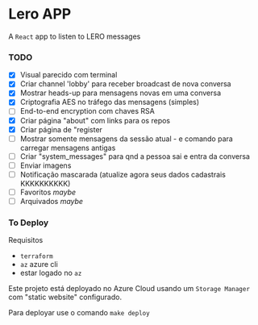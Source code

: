 # Lero APP

A `React` app to listen to LERO messages

### TODO

 - [x] Visual parecido com terminal
 - [x] Criar channel 'lobby' para receber broadcast de nova conversa
 - [x] Mostrar heads-up para mensagens novas em uma conversa
 - [x] Criptografia AES no tráfego das mensagens (simples)
 - [ ] End-to-end encryption com chaves RSA
 - [x] Criar página "about" com links para os repos
 - [x] Criar página de "register
 - [ ] Mostrar somente mensagens da sessão atual - e comando para carregar mensagens antigas
 - [ ] Criar "system_messages" para qnd a pessoa sai e entra da conversa
 - [ ] Enviar imagens
 - [ ] Notificação mascarada (atualize agora seus dados cadastrais KKKKKKKKKK)
 - [ ] Favoritos _maybe_
 - [ ] Arquivados _maybe_

### To Deploy

Requisitos
 - `terraform`
 - `az` azure cli
 - estar logado no `az`

Este projeto está deployado no Azure Cloud usando um `Storage Manager` com "static website" configurado. 

Para deployar use o comando `make deploy`
